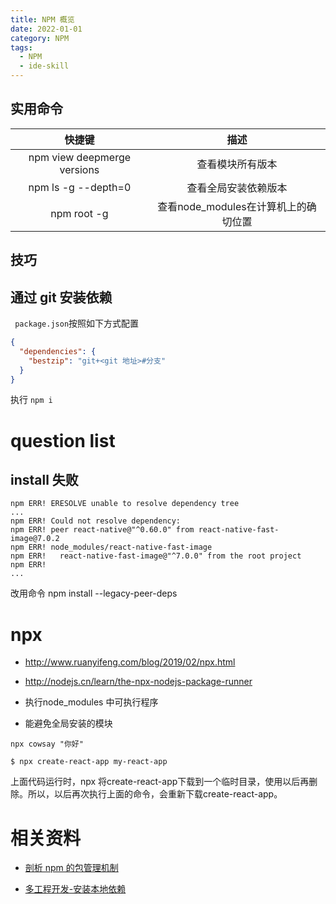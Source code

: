```yaml
---
title: NPM 概览
date: 2022-01-01
category: NPM
tags:
  - NPM
  - ide-skill
---
```


<!-- more -->

## 实用命令

|           快捷键            |                 描述                 |
| :-------------------------: | :----------------------------------: |
| npm view deepmerge versions |           查看模块所有版本           |
|     npm ls -g --depth=0     |         查看全局安装依赖版本         |
|         npm root -g         | 查看node_modules在计算机上的确切位置 |
## 技巧

## 通过 git 安装依赖

` package.json`按照如下方式配置

```json
{
  "dependencies": {
    "bestzip": "git+<git 地址>#分支"
  }
}
```

执行 `npm i`

# question list

## install 失败

```
npm ERR! ERESOLVE unable to resolve dependency tree
...
npm ERR! Could not resolve dependency:
npm ERR! peer react-native@"^0.60.0" from react-native-fast-image@7.0.2
npm ERR! node_modules/react-native-fast-image
npm ERR!   react-native-fast-image@"^7.0.0" from the root project
npm ERR!
...
```

改用命令 npm install --legacy-peer-deps

# npx 

- http://www.ruanyifeng.com/blog/2019/02/npx.html
- http://nodejs.cn/learn/the-npx-nodejs-package-runner


- 执行node_modules 中可执行程序
- 能避免全局安装的模块

```
npx cowsay "你好"
```

```
$ npx create-react-app my-react-app
```
上面代码运行时，npx 将create-react-app下载到一个临时目录，使用以后再删除。所以，以后再次执行上面的命令，会重新下载create-react-app。

# 相关资料

- [剖析 npm 的包管理机制](https://juejin.cn/post/6844904022080667661)

- [多工程开发-安装本地依赖](https://www.npmjs.com/package/install-local)
